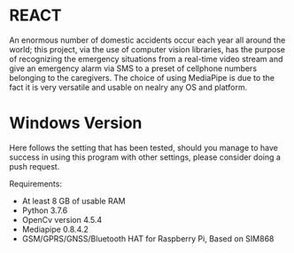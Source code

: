 # REACT

An enormous number of domestic accidents occur each year all around the world; this project, via the use of computer vision libraries, has the purpose of recognizing the emergency situations from a real-time video stream and give an emergency alarm via SMS to a preset of cellphone numbers belonging to the caregivers. The choice of using MediaPipe is due to the fact it is very versatile and usable on nealry any OS and platform. 

# Windows Version

Here follows the setting that has been tested, should you manage to have success in using this program with other settings, please consider doing a push request.

Requirements:
- At least 8 GB of usable RAM
- Python 3.7.6
- OpenCv version 4.5.4
- Mediapipe 0.8.4.2
- GSM/GPRS/GNSS/Bluetooth HAT for Raspberry Pi, Based on SIM868
